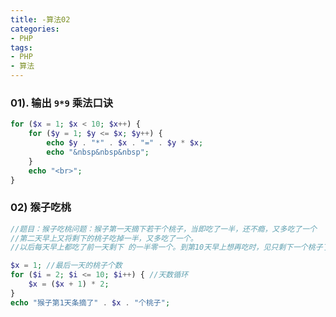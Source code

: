 ```yaml
---
title: -算法02
categories: 
- PHP
tags:
- PHP
- 算法
---
```


### 01). 输出 `9*9` 乘法口诀

``` php
for ($x = 1; $x < 10; $x++) {
    for ($y = 1; $y <= $x; $y++) {
        echo $y . "*" . $x . "=" . $y * $x;
        echo "&nbsp&nbsp&nbsp";
    }
    echo "<br>";
}
```

### 02) 猴子吃桃

```php
//题目：猴子吃桃问题：猴子第一天摘下若干个桃子，当即吃了一半，还不瘾，又多吃了一个    
//第二天早上又将剩下的桃子吃掉一半，又多吃了一个。
//以后每天早上都吃了前一天剩下 的一半零一个。到第10天早上想再吃时，见只剩下一个桃子了。求第一天共摘了多少。 

$x = 1; //最后一天的桃子个数
for ($i = 2; $i <= 10; $i++) { //天数循环
    $x = ($x + 1) * 2;
}
echo "猴子第1天条摘了" . $x . "个桃子";
```



























